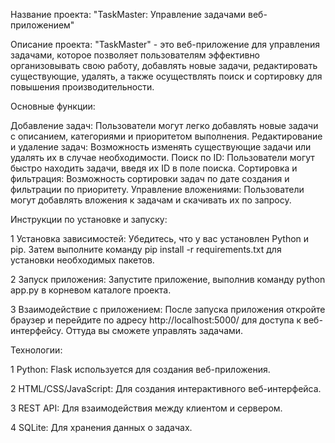 Название проекта: "TaskMaster: Управление задачами веб-приложением"

Описание проекта:
"TaskMaster" - это веб-приложение для управления задачами, которое позволяет пользователям эффективно организовывать свою работу, добавлять новые задачи, редактировать существующие, удалять, а также осуществлять поиск и сортировку для повышения производительности.

Основные функции:

Добавление задач: Пользователи могут легко добавлять новые задачи с описанием, категориями и приоритетом выполнения.
Редактирование и удаление задач: Возможность изменять существующие задачи или удалять их в случае необходимости.
Поиск по ID: Пользователи могут быстро находить задачи, введя их ID в поле поиска.
Сортировка и фильтрация: Возможность сортировки задач по дате создания и фильтрации по приоритету.
Управление вложениями: Пользователи могут добавлять вложения к задачам и скачивать их по запросу.

Инструкции по установке и запуску:

1 Установка зависимостей: Убедитесь, что у вас установлен Python и pip. Затем выполните команду pip install -r requirements.txt для установки необходимых пакетов.

2 Запуск приложения: Запустите приложение, выполнив команду python app.py в корневом каталоге проекта.

3 Взаимодействие с приложением: После запуска приложения откройте браузер и перейдите по адресу http://localhost:5000/ для доступа к веб-интерфейсу. Оттуда вы сможете управлять задачами.

Технологии:

1 Python: Flask используется для создания веб-приложения.

2 HTML/CSS/JavaScript: Для создания интерактивного веб-интерфейса.

3 REST API: Для взаимодействия между клиентом и сервером.

4 SQLite: Для хранения данных о задачах.
